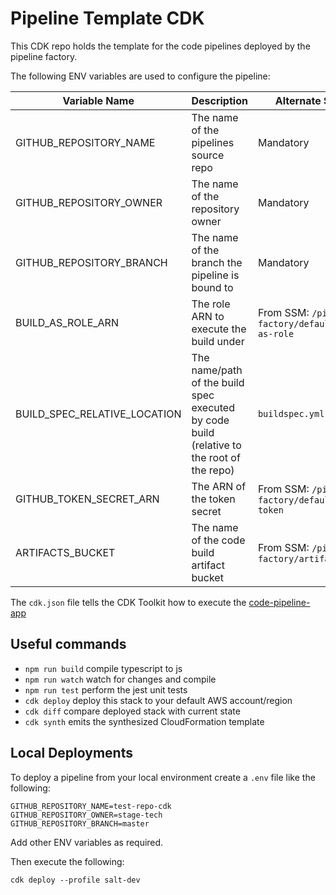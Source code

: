 # Pipeline Template CDK

This CDK repo holds the template for the code pipelines deployed by the pipeline factory.

The following ENV variables are used to configure the pipeline:

|Variable Name|Description|Alternate Source|
|---|---|--|
|GITHUB_REPOSITORY_NAME|The name of the pipelines source repo|Mandatory|
|GITHUB_REPOSITORY_OWNER|The name of the repository owner|Mandatory|
|GITHUB_REPOSITORY_BRANCH|The name of the branch the pipeline is bound to|Mandatory|
|BUILD_AS_ROLE_ARN|The role ARN to execute the build under|From SSM: `/pipeline-factory/default-build-as-role`|
|BUILD_SPEC_RELATIVE_LOCATION|The name/path of the build spec executed by code build (relative to the root of the repo)|`buildspec.yml`|
|GITHUB_TOKEN_SECRET_ARN|The ARN of the token secret|From SSM: `/pipeline-factory/default-github-token`|
|ARTIFACTS_BUCKET|The name of the code build artifact bucket|From SSM: `/pipeline-factory/artifactsBucket`|

The `cdk.json` file tells the CDK Toolkit how to execute the [code-pipeline-app](./bin/code-pipeline-app.ts)

## Useful commands

* `npm run build`   compile typescript to js
* `npm run watch`   watch for changes and compile
* `npm run test`    perform the jest unit tests
* `cdk deploy`      deploy this stack to your default AWS account/region
* `cdk diff`        compare deployed stack with current state
* `cdk synth`       emits the synthesized CloudFormation template

## Local Deployments

To deploy a pipeline from your local environment create a `.env` file like the following:

```shell
GITHUB_REPOSITORY_NAME=test-repo-cdk
GITHUB_REPOSITORY_OWNER=stage-tech
GITHUB_REPOSITORY_BRANCH=master
```

Add other ENV variables as required.

Then execute the following:

```shell
cdk deploy --profile salt-dev
```
